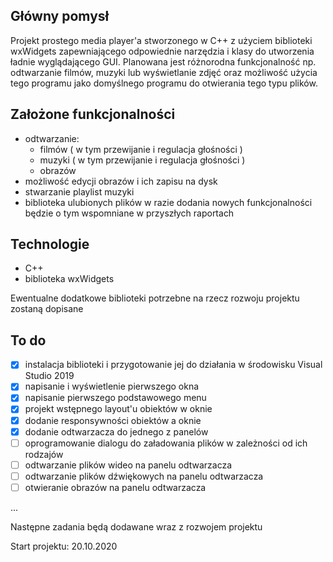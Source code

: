 ## Główny pomysł
Projekt prostego media player'a  stworzonego w C++ z użyciem biblioteki wxWidgets zapewniającego odpowiednie narzędzia i klasy do utworzenia ładnie wyglądającego GUI.
Planowana jest różnorodna funkcjonalność np. odtwarzanie filmów, muzyki lub wyświetlanie zdjęć oraz możliwość użycia tego programu jako domyślnego programu do otwierania tego typu plików.
## Założone funkcjonalności
 - odtwarzanie:
	 - filmów ( w tym przewijanie i regulacja głośności )
	 - muzyki ( w tym przewijanie i regulacja głośności )
	 - obrazów
- możliwość edycji obrazów i ich zapisu na dysk
- stwarzanie playlist muzyki
- biblioteka ulubionych plików 
w razie dodania nowych funkcjonalności będzie o tym wspomniane w przyszłych raportach

## Technologie
- C++
- biblioteka wxWidgets

Ewentualne dodatkowe biblioteki potrzebne na rzecz rozwoju projektu zostaną dopisane
 
 ## To do
 - [x] instalacja biblioteki i przygotowanie jej do działania w środowisku Visual Studio 2019
 - [x] napisanie i wyświetlenie pierwszego okna
 - [x] napisanie pierwszego podstawowego menu 
 - [x] projekt wstępnego layout'u obiektów w oknie
 - [x] dodanie responsywności obiektów a oknie
 - [x] dodanie odtwarzacza do jednego z panelów
 - [ ] oprogramowanie dialogu do załadowania plików w zależności od ich rodzajów
 - [ ] odtwarzanie plików wideo na panelu odtwarzacza
 - [ ] odtwarzanie plików dźwiękowych na panelu odtwarzacza
 - [ ] otwieranie obrazów na panelu odtwarzacza

 ...
 
 Następne zadania będą dodawane wraz z rozwojem projektu

Start projektu: 20.10.2020
 
